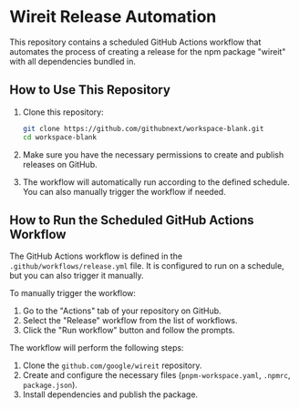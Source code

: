 # Wireit Release Automation

This repository contains a scheduled GitHub Actions workflow that automates the process of creating a release for the npm package "wireit" with all dependencies bundled in.

## How to Use This Repository

1. Clone this repository:
   ```sh
   git clone https://github.com/githubnext/workspace-blank.git
   cd workspace-blank
   ```

2. Make sure you have the necessary permissions to create and publish releases on GitHub.

3. The workflow will automatically run according to the defined schedule. You can also manually trigger the workflow if needed.

## How to Run the Scheduled GitHub Actions Workflow

The GitHub Actions workflow is defined in the `.github/workflows/release.yml` file. It is configured to run on a schedule, but you can also trigger it manually.

To manually trigger the workflow:

1. Go to the "Actions" tab of your repository on GitHub.
2. Select the "Release" workflow from the list of workflows.
3. Click the "Run workflow" button and follow the prompts.

The workflow will perform the following steps:

1. Clone the `github.com/google/wireit` repository.
2. Create and configure the necessary files (`pnpm-workspace.yaml`, `.npmrc`, `package.json`).
3. Install dependencies and publish the package.
